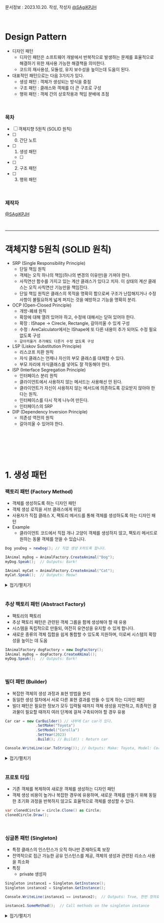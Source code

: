 문서정보 : 2023.10.20. 작성, 작성자 [@SAgiKPJH](https://github.com/SAgiKPJH)

<br>

# Design Pattern

- 디자인 패턴
  - 디자인 패턴은 소프트웨어 개발에서 반복적으로 발생하는 문제를 효율적으로 해결하기 위한 재사용 가능한 해결책을 의미한다.
  - 코드의 재사용성, 모듈성, 유지 보수성을 높이는데 도움이 된다.
- 대표적인 패턴으로는 다음 3가지가 있다.
  - 생성 패턴 : 객체가 생성되는 방식을 중점
  - 구조 패턴 : 클래스와 객체를 더 큰 구조로 구성
  - 행위 패턴 : 객체 간의 상호작용과 책임 분배에 초점

<br>

### 목차

- [ ] 객체지향 5원칙 (SOLID 원칙)
- [ ] 0. 간단 노트
- [ ] 1. 생성 패턴
  - [ ] 
- [ ] 2. 구조 패턴
- [ ] 3. 행위 패턴

<br>

### 제작자
[@SAgiKPJH](https://github.com/SAgiKPJH)


<br>

---

# 객체지향 5원칙 (SOLID 원칙)

- SRP (Single Responsibility Principle)
  - 단일 책임 원칙
  - 객체는 오직 하나의 책임(하나의 변경의 이유만)을 가져야 한다.
  - 사칙연산 함수를 가지고 있는 계산 클래스가 있다고 치자. 이 상태의 계산 클래스는 오직 사칙연산 기능만을 책임진다.
  - 단일 책임 원칙은 클래스의 목적을 명확히 함으로써 구조가 난잡해지거나 수정 사항이 불필요하게 넓게 퍼지는 것을 예방하고 기능을 명확히 분리.
- OCP (Open-Closed Principle)
  - 개방-폐쇄 원칙
  - 확장에 대해 열려 있어야 하고, 수정에 대해서는 닫혀 있어야 한다.
  - 확장 : IShape -> Cirecle, Rectangle, 갈아끼울 수 있게 구성
  - 수정 : AreCalculator에서는 IShape에 또 다른 내용이 추가 되어도 수정 필요 없도록 구성
  - `갈아끼울거 추가해도 다른거 수정 없도록 구성`
- LSP (Liskov Substitution Principle)
  - 리스코프 치환 원칙
  - 자식 클래스는 언제나 자신의 부모 클래스를 대체할 수 있다.
  - 부모 자리에 자식클래스를 넣어도 잘 작동해야 한다.
- ISP (Interface Segregation Principle)
  - 인터페이스 분리 원칙
  - 클라이언트에서 사용하지 않는 메서드는 사용해선 안 된다. 
  - 클라이언트가 자신이 사용하지 않는 메서드에 의존하도록 강요받지 않아야 한다는 원칙.
  - 인터페이스를 다시 작게 나누어 만든다.
  - 인터페이스의 SRP
- DIP (Dependency Inversion Principle)
  - 의존성 역전의 원칙
  - 갈아끼울 수 있어야 한다.

<br><br>


<br><br>

# 1. 생성 패턴

### 팩토리 패턴 (Factory Method)

- 객체를 생성하도록 하는 디자인 패턴
- 객체 생성 로직을 서브 클래스에게 위임
- 사용자가 직접 클래스 X, 팩토리 메서드를 통해 객체를 생성하도록 하는 디자인 패턴
- Example
  - 클라이언트 코드에서 직접 개나 고양이 객체를 생성하지 않고, 팩토리 메서드로 원하는 동물 객체를 얻을 수 있습니다.
```cs
Dog youDog = newDog(); // 직접 생성 X하도록 합니다.

IAnimal myDog = AnimalFactory.CreateAnimal("Dog");
myDog.Speak();  // Outputs: Bark!

IAnimal myCat = AnimalFactory.CreateAnimal("Cat");
myCat.Speak();  // Outputs: Meow!
```

<details><summary>접기/펼치기</summary>

- Code
```cs
public interface IAnimal
{
    void Speak();
}

public class Dog : IAnimal
{
    public void Speak()
    {
        Console.WriteLine("Bark!");
    }
}

public class Cat : IAnimal
{
    public void Speak()
    {
        Console.WriteLine("Meow!");
    }
}

public static class AnimalFactory
{
   public static IAnimal CreateAnimal(string animalType)
   {
       switch (animalType)
       {
           case "Dog":
               return new Dog();
           case "Cat":
               return new Cat();
           default:
               throw new ArgumentException("Invalid animal type");
       }
   }
}
```

</details>

<br>


### 추상 팩토리 패턴 (Abstract Factory)
- 팩토리의 팩토리
- 추상 팩토리 패턴은 관련된 객체 그룹을 함께 생성해야 할 때 유용
- 시스템을 독립적으로 만들되, 여전히 유연성을 유지할 수 있게 합니다.
- 새로운 종류의 객체 집합을 쉽게 통합할 수 있도록 지원하며, 이로써 시스템의 확장성을 높이는 데 도움
```cs
IAnimalFactory dogFactory = new DogFactory();
IAnimal myDog = dogFactory.CreateANimal();
myDog.Speak();  // Outputs: Bark!
```

<br>

### 빌더 패턴 (Builder)

- 복잡한 객체의 생성 과정과 표현 방법을 분리
- 동일한 생성 절차에서 서로 다른 표현 결과를 만들 수 있게 하는 디자인 패턴
- 빌더 패턴은 필요한 정보가 모두 입력될 때까지 객체 생성을 지연하고, 최종적인 결과물이 필요할 때까지 여러 단계에 걸쳐 구축되어야 할 경우 유용
```cs
Car car = new CarBuilder() // 내부에 Car car가 있다.
              .SetMake("Toyota")
              .SetModel("Corolla")
              .SetYear(2023)
              .Build(); // Build() : Return car

Console.WriteLine(car.ToString()); // Outputs: Make: Toyota, Model: Corolla, Year: 2023, // Car 함수
```

<details><summary>접기/펼치기</summary>

- Code
```cs
public class Car
{
    public string Make { get; set; }
    public string Model { get; set; }
    public int Year { get; set; }

    public override string ToString()
    {
        return $"Make: {Make}, Model: {Model}, Year: {Year}";
    }
}

public class CarBuilder
{
   private Car _car;

   public CarBuilder()
   {
       _car = new Car();
   }

   public CarBuilder SetMake(string make)
   {
       _car.Make = make;
       return this;
   }

   public CarBuilder SetModel(string model)
   {
       _car.Model = model;
       return this;
   }

   public CarBuilder SetYear(int year)
   {
       _car.Year = year;
       return this;
  }

  public Car Build()
  {
      return _car;
  }
}

```

</details>

<br>

### 프로토 타입

- 기존 객체를 복제하여 새로운 객체를 생성하는 디자인 패턴
- 객체 생성 비용이 높거나 복잡한 경우에 유용하며, 새로운 객체를 만들기 위해 동일한 초기화 과정을 반복하지 않고도 효율적으로 객체를 생성할 수 있다.
```cs
var clonedCircle = circle.Clone() as Circle;
clonedCircle.Draw();
```


<br>

### 싱글톤 패턴 (Singleton)

- 특정 클래스의 인스턴스가 오직 하나만 존재하도록 보장
- 전역적으로 접근 가능한 공유 인스턴스를 제공, 객체의 생성과 관련된 리소스 사용을 최소화
- 특징
  - private 생성자
```cs
Singleton instance1 = Singleton.GetInstance();
Singleton instance2 = Singleton.GetInstance();

Console.WriteLine(instance1 == instance2);  // Outputs: True, 한번 정의로 공통적으로 동작 (자원공유로 인한 리소스 낭비 감소)

instance1.SomeMethod();  // Call methods on the singleton instance
```


<details><summary>접기/펼치기</summary>

- Code
```cs
public class Singleton
{
    private static Singleton _instance;
    private static readonly object _lock = new object();

    // 외부에서 객체 생성 방지
    private Singleton() { }

    public static Singleton GetInstance()
    {
        if (_instance == null)
        {
            lock (_lock)
            {
                if (_instance == null)
                {
                    _instance = new Singleton();
                }
            }
        }
        return _instance;
    }

    public void SomeMethod()
    {
        // 싱글톤 객체의 동작 정의
    }
}
```

</details>

<br>

<br><br>
